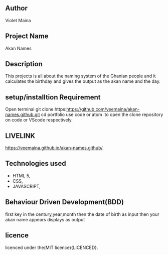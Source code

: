 ## Author 

Violet Maina

## Project Name 
Akan Names

## Description

This projects is all about  the naming system of the Ghanian people and it calculates the birthday and gives the output as the akan name and the day.

## setup/installtion Requirement

Open terminal
git clone https:https://github.com/veemaina/akan-names.github.git
cd portfolio
use code or atom .to open the clone repository on code or VScode respectively.


## LIVELINK

 https://veemaina.github.io/akan-names.github/.
 
## Technologies used

* HTML 5,
* CSS,
* JAVASCRIPT, 

## Behaviour Driven Development(BDD)
first key in the century,year,month then the date of birth as input then your akan name appears displays as output

## licence

licenced under the(MIT licence){LICENCED}.
